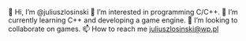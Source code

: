 👋 Hi, I’m @juliuszlosinski
👀 I’m interested in programming C/C++.
🌱 I’m currently learning C++ and developing a game engine.
💞️ I’m looking to collaborate on games.
📫 How to reach me juliuszlosinski@wp.pl

<!---
juliuszlosinski/juliuszlosinski is a ✨ special ✨ repository because its `README.md` (this file) appears on your GitHub profile.
You can click the Preview link to take a look at your changes.
--->
